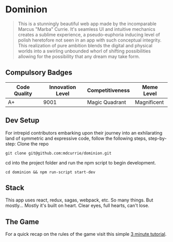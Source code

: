 # Dominion

> This is a stunningly beautiful web app made by the incomparable Marcus "Marba" Currie. It's seamless UI and intuitive mechanics creates a sublime experience, a pseudo-euphoria inducing level of polish heretofore not seen in an app with such conceptual integrity. This realization of pure ambition blends the digital and physical worlds into a swirling unbounded whorl of shifting possibilities allowing for the possibility that any dream may take form.

## Compulsory Badges
| Code Quality | Innovation Level | Competitiveness | Meme Level  |
| -----        | ---              | ---             | ----        |
| A+           | 9001             | Magic Quadrant  | Magnificent |


## Dev Setup

For intrepid contributors embarking upon their journey into an exhilarating land of symmetric and expressive code, follow the following steps, step-by-step:
Clone the repo

`git clone git@github.com:mdcurrie/dominion.git`


cd into the project folder and run the npm script to begin development.

`cd dominion && npm run-script start-dev`

## Stack

This app uses react, redux, sagas, webpack, etc. So many things. But mostly... Mostly it's built on heart.
Clear eyes, full hearts, can't lose.

## The Game
For a quick recap on the rules of the game visit this simple [3 minute tutorial](https://www.youtube.com/watch?v=5jNGpgdMums).


